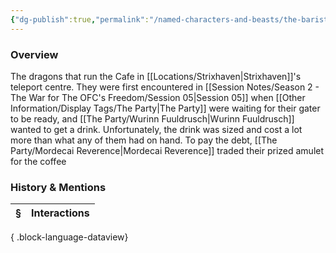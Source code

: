 ```yaml
---
{"dg-publish":true,"permalink":"/named-characters-and-beasts/the-barista-dragon/","tags":["NPC"],"updated":"2025-05-30T12:11:48.377+01:00"}
---
```



### Overview
The dragons that run the Cafe in [[Locations/Strixhaven\|Strixhaven]]'s teleport centre. They were first encountered in [[Session Notes/Season 2 - The War for The OFC's Freedom/Session 05\|Session 05]] when [[Other Information/Display Tags/The Party\|The Party]] were waiting for their gater to be ready, and [[The Party/Wurinn Fuuldrusch\|Wurinn Fuuldrusch]] wanted to get a drink. Unfortunately, the drink was sized and cost a lot more than what any of them had on hand. To pay the debt, [[The Party/Mordecai Reverence\|Mordecai Reverence]] traded their prized amulet for the coffee 

### History & Mentions
| § | Interactions |
| - | ------------ |

{ .block-language-dataview}